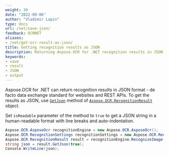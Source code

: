 ```yaml
---
weight: 30
date: "2022-09-06"
author: "Vladimir Lapin"
type: docs
url: /net/save-json/
feedback: OCRNET
aliases:
- /net/get-ocr-result-as-json/
title: Getting recognition results as JSON
description: Returning Aspose.OCR for .NET recognition results in JSON format.
keywords:
- save
- result
- JSON
- output
---
```


Aspose.OCR for .NET can return recognition results in JSON format - de facto data exchange standard for websites and REST APIs. To get the results as JSON, use [`GetJson`](https://reference.aspose.com/ocr/net/aspose.ocr/recognitionresult/getjson/) method of [`Aspose.OCR.RecognitionResult`](https://reference.aspose.com/ocr/net/aspose.ocr/recognitionresult/) object.

Set `isReadable` parameter of the method to `true` to get a JSON string in a human-readable format with line breaks and auto-indentation.

```csharp
Aspose.OCR.AsposeOcr recognitionEngine = new Aspose.OCR.AsposeOcr();
Aspose.OCR.RecognitionSettings recognitionSettings = new Aspose.OCR.RecognitionSettings();
Aspose.OCR.RecognitionResult result = recognitionEngine.RecognizeImage("source.png", recognitionSettings);
string json = result.GetJson(true);
Console.WriteLine(json);
```
